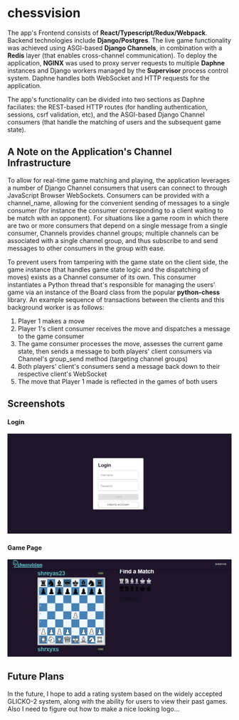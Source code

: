 # chessvision
The app's Frontend consists of **React/Typescript/Redux/Webpack**. Backend technologies include **Django/Postgres**. The live game functionality was achieved using ASGI-based **Django Channels**, in combination with a **Redis** layer (that enables cross-channel communication). To deploy the application, **NGINX** was used to proxy server requests to multiple **Daphne** instances and Django workers managed by the **Supervisor** process control system. Daphne handles both WebSocket and HTTP requests for the application.

The app's functionality can be divided into two sections as Daphne faciliates: the REST-based HTTP routes (for handling authentication, sessions, csrf validation, etc), and the ASGI-based Django Channel consumers (that handle the matching of users and the subsequent game state).

## A Note on the Application's Channel Infrastructure

To allow for real-time game matching and playing, the application leverages a number of Django Channel consumers that users can connect to through JavaScript Browser WebSockets. Consumers can be provided with a channel_name, allowing for the convenient sending of messages to a single consumer (for instance the consumer corresponding to a client waiting to be match with an opponent). For situations like a game room in which there are two or more consumers that depend on a single message from a single consumer, Channels provides channel groups; multiple channels can be associated with a single channel group, and thus subscribe to and send messages to other consumers in the group with ease. 

To prevent users from tampering with the game state on the client side, the game instance (that handles game state logic and the dispatching of moves) exists as a Channel consumer of its own. This consumer instantiates a Python thread that's responsible for managing the users' game via an instance of the Board class from the popular **python-chess** library. An example sequence of transactions between the clients and this background worker is as follows:

1. Player 1 makes a move 
2. Player 1's client consumer receives the move and dispatches a message to the game consumer 
3. The game consumer processes the move, assesses the current game state, then sends a message to both players' client consumers via Channel's group_send method (targeting channel groups)
4. Both players' client's consumers send a message back down to their respective client's WebSocket
5. The move that Player 1 made is reflected in the games of both users 

## Screenshots

#### Login
![alt text](https://github.com/ShreyasPrasad/chessvision/blob/master/screenshots/login.PNG?raw=true)

#### Game Page
![alt text](https://github.com/ShreyasPrasad/chessvision/blob/master/screenshots/game.PNG?raw=true)

## Future Plans
In the future, I hope to add a rating system based on the widely accepted GLICKO-2 system, along with the ability for users to view their past games. Also I need to figure out how to make a nice looking logo...
